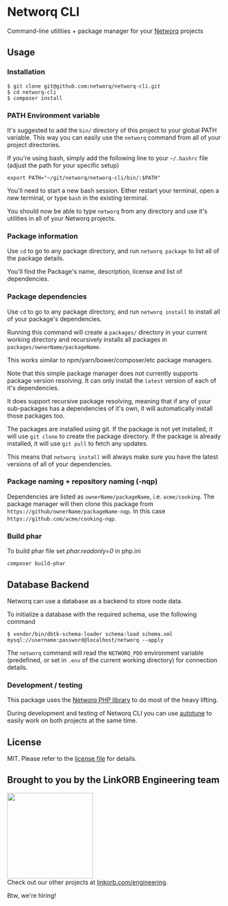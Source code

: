 Networq CLI
===========

Command-line utilities + package manager for your [Networq](https://github.com/networq) projects

## Usage

### Installation

    $ git clone git@github.com:networq/networq-cli.git
    $ cd networq-cli
    $ composer install

### PATH Environment variable

It's suggested to add the `bin/` directory of this project to your global PATH variable.
This way you can easily use the `networq` command from all of your project directories.

If you're using bash, simply add the following line to your `~/.bashrc` file (adjust the path for your specific setup)

    export PATH="~/git/networq/networq-cli/bin/:$PATH"

You'll need to start a new bash session. Either restart your terminal, open a new terminal, or type `bash` in the existing terminal.

You should now be able to type `networq` from any directory and use it's utilities in all of your Networq projects.

### Package information

Use `cd` to go to any package directory, and run `networq package` to list all of the package details.

You'll find the Package's name, description, license and list of dependencies.

### Package dependencies

Use `cd` to go to any package directory, and run `networq install` to install all of your package's dependencies.

Running this command will create a `packages/` directory in your current working directory and
recursively installs all packages in `packages/ownerName/packageName`.

This works similar to npm/yarn/bower/composer/etc package managers.

Note that this simple package manager does not currently supports package version resolving.
It can only install the `latest` version of each of it's dependencies.

It does support recursive package resolving, meaning that if any of your sub-packages has a dependencies of it's own, it will automatically install those packages too.

The packages are installed using git. If the package is not yet installed, it will use `git clone` to create the package directory. If the package is already installed, it will use `git pull` to fetch any updates.

This means that `networq install` will always make sure you have the latest versions of all of your dependencies.

### Package naming + repository naming (-nqp)

Dependencies are listed as `ownerName/packageName`, i.e. `acme/cooking`. The package manager will
then clone this package from `https://github/ownerName/packageName-nqp`. In this case `https://github.com/acme/cooking-nqp`.

### Build phar

To build phar file set _phar.readonly=0_ in php.ini

    composer build-phar

## Database Backend

Networq can use a database as a backend to store node data.

To initialize a database with the required schema, use the following command

    $ vendor/bin/dbtk-schema-loader schema:load schema.xml mysql://username:password@localhost/networq --apply

The `networq` command will read the `NETWORQ_PDO` environment variable (predefined, or set in `.env` of the current working directory) for connection details.

### Development / testing

This package uses the [Networq PHP library](https://github.com/networq/networq-php) to do most of the heavy lifting.

During development and testing of Networq CLI you can use [autotune](https://github.com/linkorb/autotune) to easily work on both projects at the same time.

## License

MIT. Please refer to the [license file](LICENSE) for details.

## Brought to you by the LinkORB Engineering team

<img src="http://www.linkorb.com/d/meta/tier1/images/linkorbengineering-logo.png" width="200px" /><br />
Check out our other projects at [linkorb.com/engineering](http://www.linkorb.com/engineering).

Btw, we're hiring!

